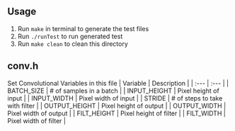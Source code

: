 ## Usage
1. Run `make` in terminal to generate the test files
2. Run `./runTest` to run generated test
3. Run `make clean` to clean this directory

## conv.h
Set Convolutional Variables in this file
| Variable | Description |
| :--- | :--- |
| BATCH_SIZE | # of samples in a batch |
| INPUT_HEIGHT | Pixel height of input | 
| INPUT_WIDTH | Pixel width of input | 
| STRIDE | # of steps to take with filter |
| OUTPUT_HEIGHT | Pixel height of output |
| OUTPUT_WIDTH | Pixel width of output |
| FILT_HEIGHT | Pixel height of filter |
| FILT_WIDTH | Pixel width of filter |
